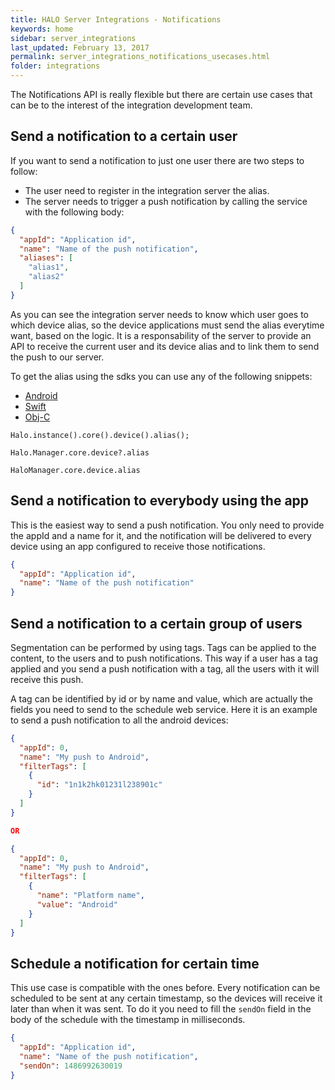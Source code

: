 ```yaml
---
title: HALO Server Integrations - Notifications
keywords: home
sidebar: server_integrations
last_updated: February 13, 2017
permalink: server_integrations_notifications_usecases.html
folder: integrations
---
```


The Notifications API is really flexible but there are certain use cases that can be to the interest of the integration 
development team.

## Send a notification to a certain user

If you want to send a notification to just one user there are two steps to follow:

- The user need to register in the integration server the alias.
- The server needs to trigger a push notification by calling the service with the following body:

```json
{
  "appId": "Application id",
  "name": "Name of the push notification",
  "aliases": [
    "alias1",
    "alias2"
  ]
}
```

As you can see the integration server needs to know which user goes to which device alias, so the device applications must send 
the alias everytime want, based on the logic. It is a responsability of the server to provide an API to receive the current user and its device
alias and to link them to send the push to our server.

To get the alias using the sdks you can use any of the following snippets:

<ul class="nav nav-tabs">
  <li role="presentation" class="active"><a href="#android" data-toggle="tab">Android</a></li>
  <li role="presentation"><a href="#swift" data-toggle="tab">Swift</a></li>
  <li role="presentation"><a href="#objc" data-toggle="tab">Obj-C</a></li>
</ul>

<div class="tab-content">
  <div id="android" class="tab-pane fade in active">
    <pre><code class="java">Halo.instance().core().device().alias();</code></pre>
  </div>
  <div id="swift" class="tab-pane fade">
    <pre><code class="swift">Halo.Manager.core.device?.alias</code></pre>
  </div>
  <div id="objc" class="tab-pane fade">
    <pre><code class="objective-c">HaloManager.core.device.alias</code></pre>
  </div>
</div>

## Send a notification to everybody using the app

This is the easiest way to send a push notification. You only need to provide the appId and a name for it, and the notification will be delivered to every device using an app
configured to receive those notifications.

```json
{
  "appId": "Application id",
  "name": "Name of the push notification"
}
```

## Send a notification to a certain group of users

Segmentation can be performed by using tags. Tags can be applied to the content, to the users and to push notifications. This way if a user has a tag applied and you send a push
notification with a tag, all the users with it will receive this push.

A tag can be identified by id or by name and value, which are actually the fields you need to send to the schedule web service. Here it is an example to send a push notification
to all the android devices:

```json
{
  "appId": 0,
  "name": "My push to Android",
  "filterTags": [
    {
      "id": "1n1k2hk01231l238901c"
    }
  ]
}

OR

{
  "appId": 0,
  "name": "My push to Android",
  "filterTags": [
    {
      "name": "Platform name",
      "value": "Android"
    }
  ]
}
```

## Schedule a notification for certain time

This use case is compatible with the ones before. Every notification can be scheduled to be sent at any certain timestamp, so the devices will receive it
later than when it was sent. To do it you need to fill the ```sendOn``` field in the body of the schedule with the timestamp in milliseconds.

```json
{
  "appId": "Application id",
  "name": "Name of the push notification",
  "sendOn": 1486992630019
}
```